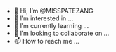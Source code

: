 - 👋 Hi, I’m @MISSPATEZANG
- 👀 I’m interested in ...
- 🌱 I’m currently learning ...
- 💞️ I’m looking to collaborate on ...
- 📫 How to reach me ...

<!---
MISSPATEZANG/MISSPATEZANG is a ✨ special ✨ repository because its `README.md` (this file) appears on your GitHub profile.
You can click the Preview link to take a look at your changes.
--->
